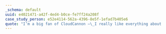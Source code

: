 ```yaml
---
_schema: default
uuid: e4021471-a42f-4ed4-b0ce-fe7ff24a208f
case_study_person: e52e4114-562a-4396-8e5f-1efad7b405e6
quote: "I’m a big fan of CloudCannon —\_I really like everything about it. It’s always a joy to work with CloudCannon."
---
```

